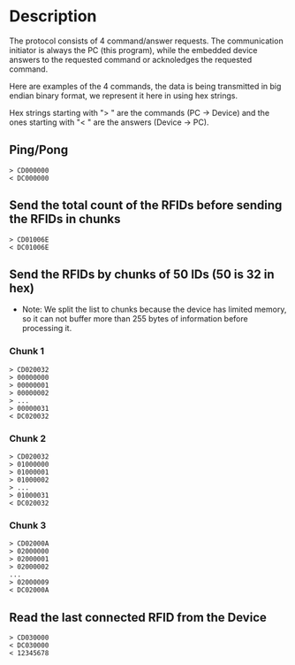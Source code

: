 # Description

The protocol consists of 4 command/answer requests.
The communication initiator is always the PC (this program), while the
embedded device answers to the requested command or acknoledges the
requested command.

Here are examples of the 4 commands, the data is being transmitted in
big endian binary format, we represent it here in using hex strings.

Hex strings starting with "> " are the commands (PC -> Device) and
the ones starting with "< " are the answers (Device -> PC).

## Ping/Pong

```
> CD000000
< DC000000
```

## Send the total count of the RFIDs before sending the RFIDs in chunks

```
> CD01006E
< DC01006E
```

## Send the RFIDs by chunks of 50 IDs (50 is 32 in hex)

* Note: We split the list to chunks because the device has limited memory, so it can not buffer more than 255 bytes of information before processing it.

### Chunk 1

```
> CD020032
> 00000000
> 00000001
> 00000002
> ...
> 00000031
< DC020032
```

### Chunk 2

```
> CD020032
> 01000000
> 01000001
> 01000002
> ...
> 01000031
< DC020032
```

### Chunk 3

```
> CD02000A
> 02000000
> 02000001
> 02000002
...
> 02000009
< DC02000A
```

## Read the last connected RFID from the Device

```
> CD030000
< DC030000
< 12345678
```
